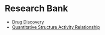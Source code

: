 # Research Bank

-   [Drug Discovery](./drug-discovery.md)
-   [Quantitative Structure Activity Relationship](./qsar.md)
